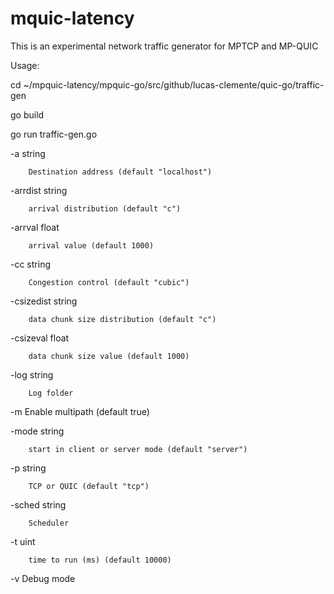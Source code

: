 # mquic-latency

This is an experimental network traffic generator for MPTCP and MP-QUIC

Usage:

cd ~/mpquic-latency/mpquic-go/src/github/lucas-clemente/quic-go/traffic-gen

go build

go run traffic-gen.go

  -a string
  
        Destination address (default "localhost")
        
  -arrdist string
  
        arrival distribution (default "c")
        
  -arrval float
  
        arrival value (default 1000)
        
  -cc string
  
        Congestion control (default "cubic")
        
  -csizedist string
  
        data chunk size distribution (default "c")
        
  -csizeval float
  
        data chunk size value (default 1000)
        
  -log string
  
        Log folder
        
  -m    Enable multipath (default true)
  
  -mode string
  
        start in client or server mode (default "server")
        
  -p string
  
        TCP or QUIC (default "tcp")
        
  -sched string
  
        Scheduler
        
  -t uint
  
        time to run (ms) (default 10000)
        
  -v    Debug mode
